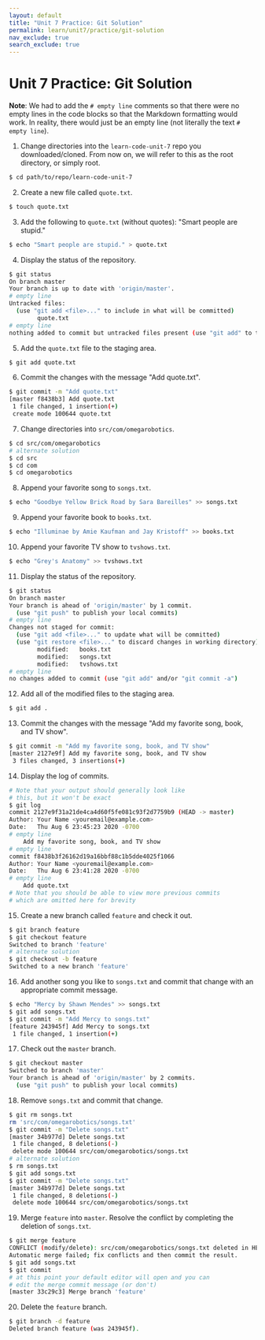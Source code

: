 ```yaml
---
layout: default
title: "Unit 7 Practice: Git Solution"
permalink: learn/unit7/practice/git-solution
nav_exclude: true
search_exclude: true
---
```


# Unit 7 Practice: Git Solution

**Note**: We had to add the `# empty line` comments so that
there were no empty lines in the code blocks so that the
Markdown formatting would work. In reality, there would just
be an empty line (not literally the text `# empty line`).

1. Change directories into the `learn-code-unit-7` repo you downloaded/cloned.
   From now on, we will refer to this as the root directory, or simply root.
```bash
$ cd path/to/repo/learn-code-unit-7
```
2. Create a new file called `quote.txt`.
```bash
$ touch quote.txt
```
3. Add the following to `quote.txt` (without quotes): "Smart people are stupid."
```bash
$ echo "Smart people are stupid." > quote.txt
```
4. Display the status of the repository.
```bash
$ git status
On branch master
Your branch is up to date with 'origin/master'.
# empty line
Untracked files:
  (use "git add <file>..." to include in what will be committed)
        quote.txt
# empty line
nothing added to commit but untracked files present (use "git add" to track)
```
5. Add the `quote.txt` file to the staging area.
```bash
$ git add quote.txt
```
6. Commit the changes with the message "Add quote.txt".
```bash
$ git commit -m "Add quote.txt"
[master f8438b3] Add quote.txt
 1 file changed, 1 insertion(+)
 create mode 100644 quote.txt
```
7. Change directories into `src/com/omegarobotics`.
```bash
$ cd src/com/omegarobotics
# alternate solution
$ cd src
$ cd com
$ cd omegarobotics
```
8. Append your favorite song to `songs.txt`.
```bash
$ echo "Goodbye Yellow Brick Road by Sara Bareilles" >> songs.txt
```
9. Append your favorite book to `books.txt`.
```bash
$ echo "Illuminae by Amie Kaufman and Jay Kristoff" >> books.txt
```
10. Append your favorite TV show to `tvshows.txt`.
```bash
$ echo "Grey's Anatomy" >> tvshows.txt
```
11. Display the status of the repository.
```bash
$ git status
On branch master
Your branch is ahead of 'origin/master' by 1 commit.
  (use "git push" to publish your local commits)
# empty line
Changes not staged for commit:
  (use "git add <file>..." to update what will be committed)
  (use "git restore <file>..." to discard changes in working directory)
        modified:   books.txt
        modified:   songs.txt
        modified:   tvshows.txt
# empty line
no changes added to commit (use "git add" and/or "git commit -a")
```
12. Add all of the modified files to the staging area.
```bash
$ git add .
```
13. Commit the changes with the message "Add my favorite song, book, and TV show".
```bash
$ git commit -m "Add my favorite song, book, and TV show"
[master 2127e9f] Add my favorite song, book, and TV show
 3 files changed, 3 insertions(+)
```
14. Display the log of commits.
```bash
# Note that your output should generally look like
# this, but it won't be exact
$ git log
commit 2127e9f31a21de4ca4d60f5fe081c93f2d7759b9 (HEAD -> master)
Author: Your Name <youremail@example.com>
Date:   Thu Aug 6 23:45:23 2020 -0700
# empty line
    Add my favorite song, book, and TV show
# empty line
commit f8438b3f26162d19a16bbf88c1b5dde4025f1066
Author: Your Name <youremail@example.com>
Date:   Thu Aug 6 23:41:28 2020 -0700
# empty line
    Add quote.txt
# Note that you should be able to view more previous commits
# which are omitted here for brevity
```
15. Create a new branch called `feature` and check it out.
```bash
$ git branch feature
$ git checkout feature
Switched to branch 'feature'
# alternate solution
$ git checkout -b feature
Switched to a new branch 'feature'
```
16. Add another song you like to `songs.txt` and commit that change with
    an appropriate commit message.
```bash
$ echo "Mercy by Shawn Mendes" >> songs.txt
$ git add songs.txt
$ git commit -m "Add Mercy to songs.txt"
[feature 243945f] Add Mercy to songs.txt
 1 file changed, 1 insertion(+)
```
17. Check out the `master` branch.
```bash
$ git checkout master
Switched to branch 'master'
Your branch is ahead of 'origin/master' by 2 commits.
  (use "git push" to publish your local commits)
```
18. Remove `songs.txt` and commit that change.
```bash
$ git rm songs.txt
rm 'src/com/omegarobotics/songs.txt'
$ git commit -m "Delete songs.txt"
[master 34b977d] Delete songs.txt
 1 file changed, 8 deletions(-)
 delete mode 100644 src/com/omegarobotics/songs.txt
# alternate solution
$ rm songs.txt
$ git add songs.txt
$ git commit -m "Delete songs.txt"
[master 34b977d] Delete songs.txt
 1 file changed, 8 deletions(-)
 delete mode 100644 src/com/omegarobotics/songs.txt
```
19. Merge `feature` into `master`. Resolve the conflict by completing
    the deletion of `songs.txt`.
```bash
$ git merge feature
CONFLICT (modify/delete): src/com/omegarobotics/songs.txt deleted in HEAD and modified in feature. Version feature of src/com/omegarobotics/songs.txt left in tree.
Automatic merge failed; fix conflicts and then commit the result.
$ git add songs.txt
$ git commit
# at this point your default editor will open and you can
# edit the merge commit message (or don't)
[master 33c29c3] Merge branch 'feature'
```
20. Delete the `feature` branch.
```bash
$ git branch -d feature
Deleted branch feature (was 243945f).
```
